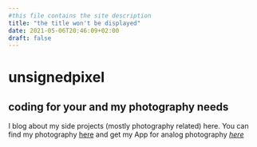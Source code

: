 ```yaml
---
#this file contains the site description
title: "the title won't be displayed"
date: 2021-05-06T20:46:09+02:00
draft: false
---
```


# unsignedpixel
## coding for your and my photography needs

I blog about my side projects (mostly photography related) here. You can find my photography [here](http://christianscheer.com) and get  my App for analog photography *[here](/yafra)*

